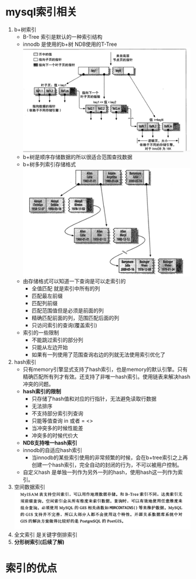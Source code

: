 #  mysql索引相关

1. b+树索引
   - B-Tree 索引是默认的一种索引结构
   - innodb 是使用的b+树 NDB使用的T-Tree![image-20190807105239343](../images/image-20190807105239343.png)
   - b+树是顺序存储数据的所以很适合范围查找数据
   - b+树多列索引存储格式![image-20190807105602584](../images/image-20190807105602584.png)
   - 由存储格式可以知道一下查询是可以走索引的
     - 全值匹配 就是索引中所有的列
     - 匹配最左前缀
     - 匹配列前缀
     - 匹配范围值但是必须是前面的列
     - 精确匹配前面的列，范围匹配后面的列
     - 只访问索引的查询(覆盖索引)
   - 索引的一些限制
     - 不能跳过索引的部分列
     - 只能从左边开始
     - 如果有一列使用了范围查询右边的列就无法使用索引优化了
2. hash索引
   - 只有memory引擎显式支持了hash索引，也是memory的默认引擎。只有精确匹配所有列才有效。还支持了非唯一hash索引。使用链表来解决hash冲突的问题。
   - **hash索引的限制**
     - 只存储了hash值和对应的行指针，无法避免读取行数据
     - 无法排序
     - 不支持部分索引列查询
     - 只能等值查询 in 或者 = <>
     - 当冲突多的时候性能差
     - 冲突多的时候代价大
   - **NDB支持唯一hash索引**
   - innodb的自适应hash索引
     - 当innodb的某些索引使用的非常频繁的时候，会在b+tree索引之上再创建一个hash索引，完全自动的封闭的行为，不可以被用户控制。
   - 自定义hash 是单独一列作为另外一列的hash，使用hash这一列作为索引。
3. 空间数据索引![image-20190807140821035](../images/image-20190807140821035.png)
4. 全文索引 是关键字倒排索引
5. **分形树索引(后续了解)**



# 索引的优点

